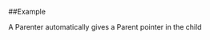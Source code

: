 
<!---
FrozenIsBool True
-->

##Example

A Parenter automatically gives a Parent pointer in the child